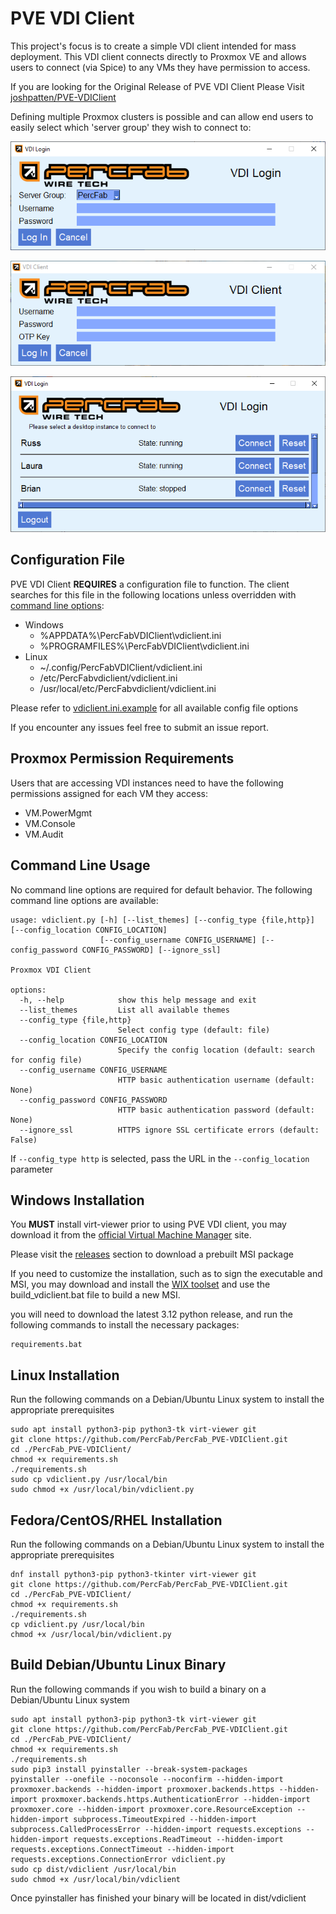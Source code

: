 # PVE VDI Client

This project's focus is to create a simple VDI client intended for mass deployment. This VDI client connects directly to Proxmox VE and allows users to connect (via Spice) to any VMs they have permission to access.

If you are looking for the Original Release of PVE VDI Client Please Visit [joshpatten/PVE-VDIClient](https://github.com/joshpatten/PVE-VDIClient)


Defining multiple Proxmox clusters is possible and can allow end users to easily select which 'server group' they wish to connect to:


![Login Screen](screenshots/login.png)

![Login Screen with OTP](screenshots/login-totp.png)

![VDI View](screenshots/vdiview.png)

## Configuration File

PVE VDI Client **REQUIRES** a configuration file to function. The client searches for this file in the following locations unless overridden with [command line options](#command-line-usage):

* Windows
    * %APPDATA%\PercFabVDIClient\vdiclient.ini
    * %PROGRAMFILES%\PercFabVDIClient\vdiclient.ini
* Linux
    * ~/.config/PercFabVDIClient/vdiclient.ini
    * /etc/PercFabvdiclient/vdiclient.ini
    * /usr/local/etc/PercFabvdiclient/vdiclient.ini

Please refer to [vdiclient.ini.example](https://github.com/PercFab/PercFab_PVE-VDIClient/blob/main/vdiclient.ini.example) for all available config file options

If you encounter any issues feel free to submit an issue report.

## Proxmox Permission Requirements

Users that are accessing VDI instances need to have the following permissions assigned for each VM they access:

* VM.PowerMgmt
* VM.Console
* VM.Audit

## Command Line Usage

No command line options are required for default behavior. The following command line options are available:

    usage: vdiclient.py [-h] [--list_themes] [--config_type {file,http}] [--config_location CONFIG_LOCATION]
                        [--config_username CONFIG_USERNAME] [--config_password CONFIG_PASSWORD] [--ignore_ssl]
    
    Proxmox VDI Client
    
    options:
      -h, --help            show this help message and exit
      --list_themes         List all available themes
      --config_type {file,http}
                            Select config type (default: file)
      --config_location CONFIG_LOCATION
                            Specify the config location (default: search for config file)
      --config_username CONFIG_USERNAME
                            HTTP basic authentication username (default: None)
      --config_password CONFIG_PASSWORD
                            HTTP basic authentication password (default: None)
      --ignore_ssl          HTTPS ignore SSL certificate errors (default: False)

If `--config_type http` is selected, pass the URL in the `--config_location` parameter

## Windows Installation

You **MUST** install virt-viewer prior to using PVE VDI client, you may download it from the [official Virtual Machine Manager](https://virt-manager.org/download.html) site.

Please visit the [releases](https://github.com/PercFab/PercFab_PVE-VDIClient/releases) section to download a prebuilt MSI package

If you need to customize the installation, such as to sign the executable and MSI, you may download and install the [WIX toolset](https://wixtoolset.org/releases/) and use the build_vdiclient.bat file to build a new MSI.

you will need to download the latest 3.12 python release, and run the following commands to install the necessary packages:

    requirements.bat

## Linux Installation

Run the following commands on a Debian/Ubuntu Linux system to install the appropriate prerequisites

    sudo apt install python3-pip python3-tk virt-viewer git
    git clone https://github.com/PercFab/PercFab_PVE-VDIClient.git
    cd ./PercFab_PVE-VDIClient/
    chmod +x requirements.sh
    ./requirements.sh
    sudo cp vdiclient.py /usr/local/bin
    sudo chmod +x /usr/local/bin/vdiclient.py

## Fedora/CentOS/RHEL Installation

Run the following commands on a Debian/Ubuntu Linux system to install the appropriate prerequisites

    dnf install python3-pip python3-tkinter virt-viewer git
    git clone https://github.com/PercFab/PercFab_PVE-VDIClient.git
    cd ./PercFab_PVE-VDIClient/
    chmod +x requirements.sh
    ./requirements.sh
    cp vdiclient.py /usr/local/bin
    chmod +x /usr/local/bin/vdiclient.py

## Build Debian/Ubuntu Linux Binary

Run the following commands if you wish to build a binary on a Debian/Ubuntu Linux system


    sudo apt install python3-pip python3-tk virt-viewer git
    git clone https://github.com/PercFab/PercFab_PVE-VDIClient.git
    cd ./PercFab_PVE-VDIClient/
    chmod +x requirements.sh
    ./requirements.sh
    sudo pip3 install pyinstaller --break-system-packages
    pyinstaller --onefile --noconsole --noconfirm --hidden-import proxmoxer.backends --hidden-import proxmoxer.backends.https --hidden-import proxmoxer.backends.https.AuthenticationError --hidden-import proxmoxer.core --hidden-import proxmoxer.core.ResourceException --hidden-import subprocess.TimeoutExpired --hidden-import subprocess.CalledProcessError --hidden-import requests.exceptions --hidden-import requests.exceptions.ReadTimeout --hidden-import requests.exceptions.ConnectTimeout --hidden-import requests.exceptions.ConnectionError vdiclient.py
	sudo cp dist/vdiclient /usr/local/bin
    sudo chmod +x /usr/local/bin/vdiclient

Once pyinstaller has finished your binary will be located in dist/vdiclient
